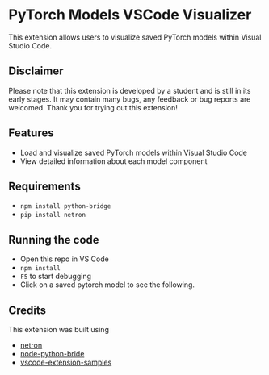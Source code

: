 # PyTorch Models VSCode Visualizer

This extension allows users to visualize saved PyTorch models within Visual Studio Code.

## Disclaimer

Please note that this extension is developed by a student and is still in its early stages. It may contain many bugs, any feedback or bug reports are welcomed. Thank you for trying out this extension!

## Features

- Load and visualize saved PyTorch models within Visual Studio Code
- View detailed information about each model component

## Requirements

- `npm install python-bridge`
- `pip install netron`

## Running the code

- Open this repo in VS Code
- `npm install`
- `F5` to start debugging
- Click on a saved pytorch model to see the following.

## Credits

This extension was built using

- [netron](https://github.com/lutzroeder/netron)
- [node-python-bride](https://github.com/Submersible/node-python-bridge)
- [vscode-extension-samples](https://github.com/microsoft/vscode-extension-samples)